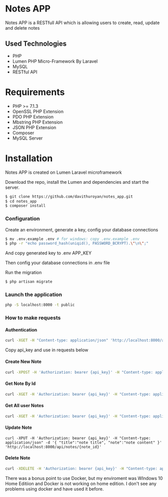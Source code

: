 # Notes APP

Notes APP is a RESTfull API which is allowing users to create, read, update and delete notes

## Used Technologies
- PHP
- Lumen PHP Micro-Framework By Laravel
- MySQL
- RESTful API

# Requirements

- PHP >= 7.1.3
- OpenSSL PHP Extension
- PDO PHP Extension
- Mbstring PHP Extension  
- JSON PHP Extension
- Composer
- MySQL Server


# Installation

Notes APP is created on Lumen Laravel microframework

Download the repo, install the Lumen and dependencies and start the server.

```sh
$ git clone https://github.com/davithuroyan/notes_app.git
$ cd notes_app
$ composer install
```


### Configuration

Create an environment, generate a key, config your database connections

```sh
$ mv .env.example .env # for windows: copy .env.example .env
$ php -r "echo password_hash(uniqid(), PASSWORD_BCRYPT).\"\n\";"
```
And copy generated key to .env APP_KEY

Then config your database connections in .env file

Run the migration
```sh 
$ php artisan migrate
```

### Launch the application
```sh 
php -S localhost:8000 -t public
```

### How to make requests

#### Authentication
```sh
curl -XGET -H "Content-type: application/json" 'http://localhost:8000/api/login?email=davithuroyan2@gmail.com&password=123456'
```

Copy api_key and use in requests below

#### Create New Note
```sh
curl -XPOST -H 'Authorization: bearer {api_key}' -H "Content-type: application/json" -d '{ "title":"note title", "note":"note content" }' 'http://localhost:8000/api/notes''
```

#### Get Note By Id
```sh
curl -XGET -H 'Authorization: bearer {api_key}' -H "Content-type: application/json" http://localhost:8000/api/notes/{note_id}'
```

#### Get All user Notes
```sh
curl -XGET -H 'Authorization: bearer {api_key}' -H "Content-type: application/json" 'http://localhost:8000/api/notes'
```

#### Update Note
```$sh
curl -XPUT -H 'Authorization: bearer {api_key}' -H "Content-type: application/json" -d '{ "title":"note title", "note":"note content" }' 'http://localhost:8000/api/notes/{note_id}'
```

#### Delete Note
```sh
curl -XDELETE -H 'Authorization: bearer {api_key}' -H "Content-type: application/json" 'http://localhost:8000/api/notes/{note_id}'
```


There was a bonus point to use Docker, but my enviroment was WIndows 10 Home Editiion and Docker is not working on home edition.
I don't see any problems using docker and have used it before.

